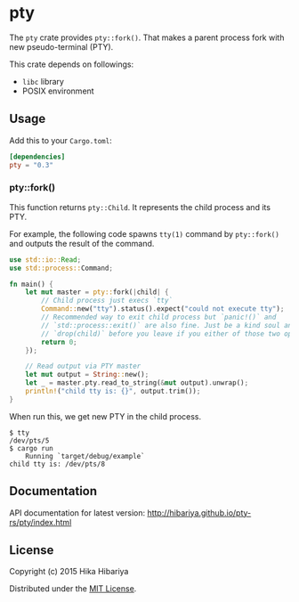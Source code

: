 # pty
The `pty` crate provides `pty::fork()`. That makes a parent process fork with new pseudo-terminal (PTY).

This crate depends on followings:
* `libc` library
* POSIX environment

## Usage

Add this to your `Cargo.toml`:

```toml
[dependencies]
pty = "0.3"
```

### pty::fork()

This function returns `pty::Child`. It represents the child process and its PTY.

For example, the following code spawns `tty(1)` command by `pty::fork()` and outputs the result of the command.

```rust
use std::io::Read;
use std::process::Command;

fn main() {
    let mut master = pty::fork(|child| {
        // Child process just execs `tty`
        Command::new("tty").status().expect("could not execute tty");
        // Recommended way to exit child process but `panic!()` and
        // `std::process::exit()` are also fine. Just be a kind soul and call
        // `drop(child)` before you leave if you either of those two options.
        return 0;
    });

    // Read output via PTY master
    let mut output = String::new();
    let _ = master.pty.read_to_string(&mut output).unwrap();
    println!("child tty is: {}", output.trim());
}
```

When run this, we get new PTY in the child process.

```
$ tty
/dev/pts/5
$ cargo run
    Running `target/debug/example`
child tty is: /dev/pts/8
```

## Documentation

API documentation for latest version: http://hibariya.github.io/pty-rs/pty/index.html

## License

Copyright (c) 2015 Hika Hibariya

Distributed under the [MIT License](LICENSE.txt).
